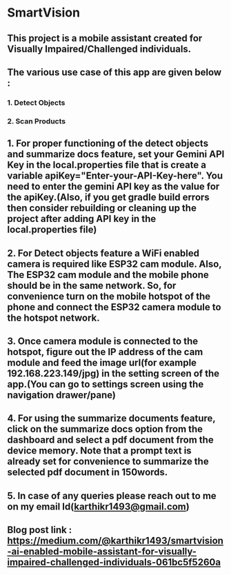 # SmartVision
## This project is a mobile assistant created for Visually Impaired/Challenged individuals.
## The various use case of this app are given below :
### 1. Detect Objects   
### 2. Scan Products

## 1. For proper functioning of the detect objects and summarize docs feature, set your Gemini API Key in the local.properties file that is create a variable apiKey="Enter-your-API-Key-here". You need to enter the gemini API key as the value for the apiKey.(Also, if you get gradle build errors then consider rebuilding or cleaning up the project after adding API key in the local.properties file)
## 2. For Detect objects feature a WiFi enabled camera is required like ESP32 cam module. Also, The ESP32 cam module and the mobile phone should be in the same network. So, for convenience turn on the mobile hotspot of the phone and connect the ESP32 camera module to the hotspot network.
## 3. Once camera module is connected to the hotspot, figure out the IP address of the cam module and feed the image url(for example 192.168.223.149/jpg) in the setting screen of the app.(You can go to settings screen using the navigation drawer/pane)
## 4. For using the summarize documents feature, click on the summarize docs option from the dashboard and select a pdf document from the device memory. Note that a prompt text is already set for convenience to summarize the selected pdf document in 150words.
## 5. In case of any queries please reach out to me on my email Id(karthikr1493@gmail.com)

## Blog post link :  https://medium.com/@karthikr1493/smartvision-ai-enabled-mobile-assistant-for-visually-impaired-challenged-individuals-061bc5f5260a


